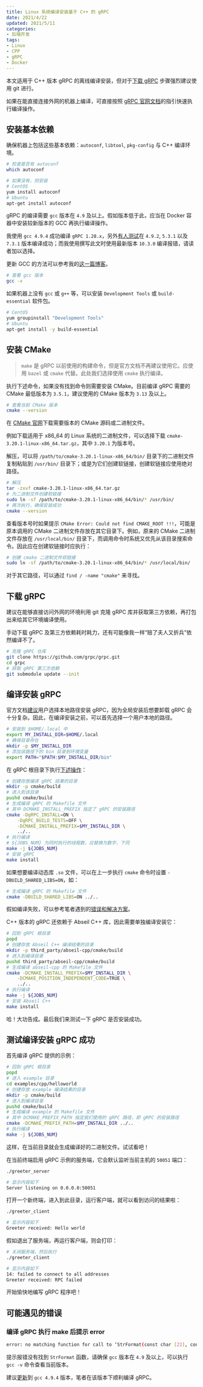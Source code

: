 ```yaml
---
title: Linux 系统编译安装基于 C++ 的 gRPC
date: 2021/4/22
updated: 2021/5/11
categories:
- 后端开发
tags:
- Linux
- CPP
- gRPC
- Docker
---
```

本文适用于 C++ 版本 gRPC 的离线编译安装，但对于[下载 gRPC](#下载-grpc) 步骤强烈建议使用 git 进行。

如果在能直接连接外网的机器上编译，可直接按照 [gRPC 官网文档](https://github.com/grpc/grpc)的指引快速执行编译操作。

## 安装基本依赖

确保机器上包括这些基本依赖：`autoconf`, `libtool`, `pkg-config` 与 C++ 编译环境。

```bash
# 检查是否有 autoconf
which autoconf

# 如果没有，则安装
# CentOS
yum install autoconf
# Ubuntu
apt-get install autoconf
```

gRPC 的编译需要 `gcc` 版本在 `4.9` 及以上。假如版本低于此，应当在 Docker 容器中安装较新版本的 GCC 再执行编译操作。

我使用 `gcc 4.9.4` 成功编译 `gRPC 1.28.x`，另外[有人测试](https://github.com/grpc/grpc/issues/24932#issuecomment-754344093)在 `4.9.2`, `5.3.1` 以及 `7.3.1` 版本编译成功；而我使用撰写此文时使用最新版本 `10.3.0` 编译报错，请读者加以选择。

更新 GCC 的方法可以参考我的[这一篇博客](https://lolipopj.github.io/2021/04/19/linux-docker-gcc-update)。

```bash
# 查看 gcc 版本
gcc -v
```

如果机器上没有 `gcc` 或 `g++` 等，可以安装 `Development Tools` 或 `build-essential` 软件包。

```bash
# CentOS
yum groupinstall "Development Tools"
# Ubuntu
apt-get install -y build-essential
```

## 安装 CMake

> `make` 是 gRPC 以前使用的构建命令，但是官方文档不再建议使用它。应使用 `bazel` 或 `cmake` 代替。此处我们选择使用 `cmake` 执行编译。

执行下述命令，如果没有找到命令则需要安装 CMake。目前编译 gRPC 需要的 CMake 最低版本为 `3.5.1`，建议使用的 CMake 版本为 `3.13` 及以上。

```bash
# 查看当前 CMake 版本
cmake --version
```

在 [CMake 官网](https://cmake.org/download/)下载需要版本的 CMake 源码或二进制文件。

例如下载适用于 x86_64 的 Linux 系统的二进制文件，可以选择下载 `cmake-3.20.1-linux-x86_64.tar.gz`，其中 `3.20.1` 为版本号。

解压，可以将 `/path/to/cmake-3.20.1-linux-x86_64/bin/` 目录下的二进制文件复制粘贴到 `/usr/bin/` 目录下；或是为它们创建软链接，创建软链接应使用绝对路径。

```bash
# 解压
tar -zxvf cmake-3.20.1-linux-x86_64.tar.gz
# 为二进制文件创建软链接
sudo ln -sf /path/to/cmake-3.20.1-linux-x86_64/bin/* /usr/bin/
# 再次执行，确保安装成功
cmake --version
```

查看版本号时如果提示 `CMake Error: Could not find CMAKE_ROOT !!!`，可能是原本调用的 CMake 二进制文件存放在其它目录下。例如，原来的 CMake 二进制文件存放在 `/usr/local/bin/` 目录下，而调用命令时系统又优先从该目录搜索命令。因此应在创建软链接时应执行：

```bash
# 创建 cmake 二进制文件软链接
sudo ln -sf /path/to/cmake-3.20.1-linux-x86_64/bin/* /usr/local/bin/
```

对于其它路径，可以通过 `find / -name "cmake"` 来寻找。

## 下载 gRPC

建议在能够直接访问外网的环境利用 git 克隆 gRPC 库并获取第三方依赖，再打包出来给其它环境编译使用。

手动下载 gRPC 及第三方依赖耗时耗力，还有可能像我一样“赔了夫人又折兵”依然编译不了。

```bash
# 克隆 gRPC 仓库
git clone https://github.com/grpc/grpc.git
cd grpc
# 获取 gRPC 第三方依赖
git submodule update --init
```

## 编译安装 gRPC

官方文档[建议](https://grpc.io/docs/languages/cpp/quickstart/#build-and-install-grpc-protocol-buffers-and-abseil)用户选择本地路径安装 gRPC，因为全局安装后想要卸载 gRPC 会十分复杂。因此，在编译安装之前，可以首先选择一个用户本地的路径。

```bash
# 安装到 $HOME/.local 中
export MY_INSTALL_DIR=$HOME/.local
# 确保目录存在
mkdir -p $MY_INSTALL_DIR
# 添加该路径下的 bin 目录到环境变量
export PATH="$PATH:$MY_INSTALL_DIR/bin"
```

在 gRPC 根目录下执行[下述操作](https://github.com/grpc/grpc/blob/master/BUILDING.md#building-with-cmake)：

```bash
# 创建存放编译 gRPC 结果的目录
mkdir -p cmake/build
# 进入到该目录
pushd cmake/build
# 生成编译 gRPC 的 Makefile 文件
# 其中 DCMAKE_INSTALL_PREFIX 指定了 gRPC 的安装路径
cmake -DgRPC_INSTALL=ON \
    -DgRPC_BUILD_TESTS=OFF \
    -DCMAKE_INSTALL_PREFIX=$MY_INSTALL_DIR \
    ../..
# 执行编译
# ${JOBS_NUM} 为同时执行的线程数，应替换为数字，下同
make -j ${JOBS_NUM}
# 安装 gRPC
make install
```

如果想要编译动态库 `.so` 文件，可以在上一步执行 `cmake` 命令时设置 `-DBUILD_SHARED_LIBS=ON`，如：

```bash
# 生成编译 gRPC 的 Makefile 文件
cmake -DBUILD_SHARED_LIBS=ON ../..
```

假如编译失败，可以参考笔者遇到的[错误和解决方案](#可能遇见的错误)。

C++ 版本的 gRPC 还依赖于 Abseil C++ 库，因此需要单独编译安装它：

```bash
# 回到 gRPC 根目录
popd
# 创建存放 Abseil C++ 编译结果的目录
mkdir -p third_party/abseil-cpp/cmake/build
# 进入到编译目录
pushd third_party/abseil-cpp/cmake/build
# 生成编译 abseil-cpp 的 Makefile 文件
cmake -DCMAKE_INSTALL_PREFIX=$MY_INSTALL_DIR \
    -DCMAKE_POSITION_INDEPENDENT_CODE=TRUE \
    ../..
# 执行编译
make -j ${JOBS_NUM}
# 安装 Abseil C++
make install
```

哈！大功告成。最后我们来测试一下 gRPC 是否安装成功。

## 测试编译安装 gRPC 成功

首先编译 gRPC 提供的示例：

```bash
# 回到 gRPC 根目录
popd
# 进入 example 目录
cd examples/cpp/helloworld
# 创建存放 example 编译结果的目录
mkdir -p cmake/build
# 进入到编译目录
pushd cmake/build
# 生成编译 example 的 Makefile 文件
# 其中 DCMAKE_PREFIX_PATH 指定我们使用的 gRPC 路径，即 gRPC 的安装路径
cmake -DCMAKE_PREFIX_PATH=$MY_INSTALL_DIR ../..
# 执行编译
make -j ${JOBS_NUM}
```

这样，在当前目录就会生成编译好的二进制文件。试试看吧！

在当前终端启用 gRPC 示例的服务端，它会默认监听当前主机的 `50051` 端口：

```bash
./greeter_server

# 显示内容如下
Server listening on 0.0.0.0:50051
```

打开一个新终端，进入到此目录，运行客户端，就可以看到访问的结果啦：

```bash
./greeter_client

# 显示内容如下
Greeter received: Hello world
```

假如退出了服务端，再运行客户端，则会打印：

```bash
# 关闭服务端，然后执行
./greeter_client

# 显示内容如下
14: failed to connect to all addresses
Greeter received: RPC failed
```

开始愉快地编写 gRPC 程序吧！

## 可能遇见的错误

### 编译 gRPC 执行 make 后提示 error

```bash
error: no matching function for call to ‘StrFormat(const char [22], const char*, char [64], int32_t&, long int&, const char*&, int&)’
```

提示报错没有找到 `StrFormat` 函数，请确保 `gcc` 版本在 `4.9` 及以上，可以执行 `gcc -v` 命令查看当前版本。

建议[更新](http://3ms.huawei.com/km/blogs/details/10193429)到 `gcc 4.9.4` 版本，笔者在该版本下顺利编译 gRPC。
